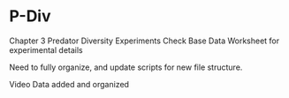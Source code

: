 # P-Div

Chapter 3 Predator Diversity Experiments
Check Base Data Worksheet for experimental details

Need to fully organize, and update scripts for new file structure.

Video Data added and organized 

